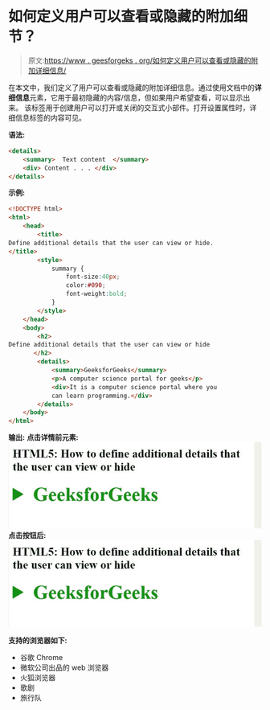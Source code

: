 # 如何定义用户可以查看或隐藏的附加细节？

> 原文:[https://www . geesforgeks . org/如何定义用户可以查看或隐藏的附加详细信息/](https://www.geeksforgeeks.org/how-to-define-additional-details-that-the-user-can-view-or-hide/)

在本文中，我们定义了用户可以查看或隐藏的附加详细信息。通过使用文档中的**详细信息**元素，它用于最初隐藏的内容/信息，但如果用户希望查看，可以显示出来。
该标签用于创建用户可以打开或关闭的交互式小部件。打开设置属性时，详细信息标签的内容可见。

**语法:**

```html
<details>
    <summary>  Text content  </summary>
    <div> Content . . . </div>
</details>
```

**示例:**

```html
<!DOCTYPE html> 
<html> 
    <head> 
        <title>
Define additional details that the user can view or hide.
</title> 
        <style> 
            summary { 
                font-size:40px; 
                color:#090; 
                font-weight:bold; 
            } 
        </style> 
    </head> 
    <body> 
        <h2>
Define additional details that the user can view or hide
       </h2>
        <details> 
            <summary>GeeksforGeeks</summary> 
            <p>A computer science portal for geeks</p> 
            <div>It is a computer science portal where you 
            can learn programming.</div> 
        </details> 
    </body> 
</html>
```

**输出:**
**点击详情前元素:**
![](img/78618d97dbf4e91bbde86806cd6616ab.png)
**点击按钮后:**
![](img/fb3d3777072dcd55d05036c8b4c4c9ca.png)

**支持的浏览器如下:**

*   谷歌 Chrome
*   微软公司出品的 web 浏览器
*   火狐浏览器
*   歌剧
*   旅行队